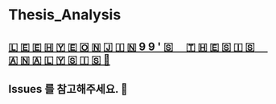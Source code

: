 # Thesis_Analysis

## [🇱 🇪 🇪 🇭 🇾 🇪 🇴 🇳 🇯 🇮 🇳 9 9 ' 🇸 　🇹 🇭 🇪 🇸 🇮 🇸　 🇦 🇳 🇦 🇱 🇾 🇸 🇮 🇸 🎨](https://github.com/leehyeonjin99/Data_Analysis_Paper_Study)

## Issues 를 참고해주세요. 🧐
